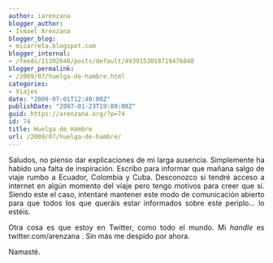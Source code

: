 ```yaml
---
author: iarenzana
blogger_author:
- Ismael Arenzana
blogger_blog:
- micarreta.blogspot.com
blogger_internal:
- /feeds/11302648/posts/default/4939153018719476840
blogger_permalink:
- /2009/07/huelga-de-hambre.html
categories:
- Viajes
date: "2009-07-01T12:40:00Z"
publishDate: "2097-01-23T19:09:00Z"
guid: https://arenzana.org/?p=74
id: 74
title: Huelga de Hambre
url: /2009/07/huelga-de-hambre/
---
```

<p style="text-align: justify;">
  Saludos, no pienso dar explicaciones de mi larga ausencia. Simplemente ha habido una falta de inspiración. Escribo para informar que mañana salgo de viaje rumbo a Ecuador, Colombia y Cuba. Desconozco si tendré acceso a internet en algún momento del viaje pero tengo motivos para creer que sí. Siendo este el caso, intentaré mantener este modo de comunicación abierto para que todos los que queráis estar informados sobre este periplo&#8230; lo estéis.
</p>

<p style="text-align: justify;">
  Otra cosa es que estoy en Twitter, como todo el mundo. Mi <i>handle</i> es twitter.com/arenzana . Sin más me despido por ahora.
</p>

<p style="text-align: justify;">
  Namasté.
</p>
